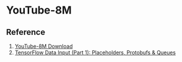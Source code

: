 # YouTube-8M

## Reference
1. [YouTube-8M Download](https://research.google.com/youtube8m/download.html)
2. [TensorFlow Data Input (Part 1): Placeholders, Protobufs & Queues](https://indico.io/blog/tensorflow-data-inputs-part1-placeholders-protobufs-queues/)
